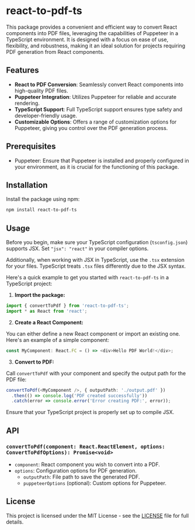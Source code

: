 
# react-to-pdf-ts

This package provides a convenient and efficient way to convert React components into PDF files, leveraging the capabilities of Puppeteer in a TypeScript environment. It is designed with a focus on ease of use, flexibility, and robustness, making it an ideal solution for projects requiring PDF generation from React components.

## Features

- **React to PDF Conversion**: Seamlessly convert React components into high-quality PDF files.
- **Puppeteer Integration**: Utilizes Puppeteer for reliable and accurate rendering.
- **TypeScript Support**: Full TypeScript support ensures type safety and developer-friendly usage.
- **Customizable Options**: Offers a range of customization options for Puppeteer, giving you control over the PDF generation process.

## Prerequisites

- Puppeteer: Ensure that Puppeteer is installed and properly configured in your environment, as it is crucial for the functioning of this package.

## Installation

Install the package using npm:

```bash
npm install react-to-pdf-ts
```

## Usage

Before you begin, make sure your TypeScript configuration (`tsconfig.json`) supports JSX. Set `"jsx": "react"` in your compiler options.

Additionally, when working with JSX in TypeScript, use the `.tsx` extension for your files. TypeScript treats `.tsx` files differently due to the JSX syntax.

Here's a quick example to get you started with `react-to-pdf-ts` in a TypeScript project:

1. **Import the package:**

```typescript
import { convertToPdf } from 'react-to-pdf-ts';
import * as React from 'react';
```

2. **Create a React Component:**

You can either define a new React component or import an existing one. Here's an example of a simple component:

```typescript
const MyComponent: React.FC = () => <div>Hello PDF World!</div>;
```

3. **Convert to PDF:**

Call `convertToPdf` with your component and specify the output path for the PDF file:

```typescript
convertToPdf(<MyComponent />, { outputPath: './output.pdf' })
  .then(() => console.log('PDF created successfully'))
  .catch(error => console.error('Error creating PDF:', error));
```

Ensure that your TypeScript project is properly set up to compile JSX.

## API

### `convertToPdf(component: React.ReactElement, options: ConvertToPdfOptions): Promise<void>`

- `component`: React component you wish to convert into a PDF.
- `options`: Configuration options for PDF generation.
  - `outputPath`: File path to save the generated PDF.
  - `puppeteerOptions` (optional): Custom options for Puppeteer.


## License

This project is licensed under the MIT License - see the [LICENSE](LICENSE) file for full details.
